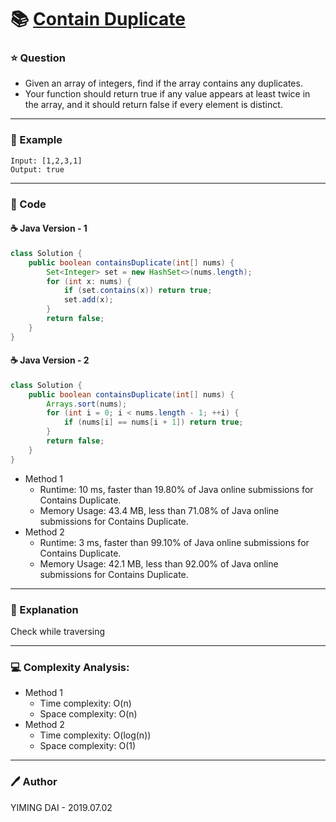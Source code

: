 # :books: [Contain Duplicate](https://leetcode.com/problems/contains-duplicate/)

### :star: Question

- Given an array of integers, find if the array contains any duplicates.
- Your function should return true if any value appears at least twice in the array, and it should return false if every element is distinct.

--- 

### :car: Example
```
Input: [1,2,3,1]
Output: true
```
---

### :hammer: Code

#### :coffee: Java Version - 1

```java
class Solution {
    public boolean containsDuplicate(int[] nums) {
        Set<Integer> set = new HashSet<>(nums.length);
        for (int x: nums) {
            if (set.contains(x)) return true;
            set.add(x);
        }
        return false;
    }
}
```

#### :coffee: Java Version - 2

```java
class Solution {
    public boolean containsDuplicate(int[] nums) {
        Arrays.sort(nums);
        for (int i = 0; i < nums.length - 1; ++i) {
            if (nums[i] == nums[i + 1]) return true;
        }
        return false;
    }
}
```

- Method 1
  - Runtime: 10 ms, faster than 19.80% of Java online submissions for Contains Duplicate.
  - Memory Usage: 43.4 MB, less than 71.08% of Java online submissions for Contains Duplicate.
- Method 2
  - Runtime: 3 ms, faster than 99.10% of Java online submissions for Contains Duplicate.
  - Memory Usage: 42.1 MB, less than 92.00% of Java online submissions for Contains Duplicate.

---

### :pencil: Explanation

Check while traversing

---

### :computer: Complexity Analysis:

- Method 1
  - Time complexity: O(n)
  - Space complexity: O(n)
- Method 2
  - Time complexity: O(log(n))
  - Space complexity: O(1)

---

### :pen: Author

YIMING DAI - 2019.07.02
